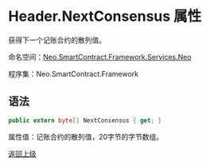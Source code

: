 # Header.NextConsensus 属性

获得下一个记账合约的散列值。

命名空间：[Neo.SmartContract.Framework.Services.Neo](../../Neo.md)

程序集：Neo.SmartContract.Framework

## 语法

```c#
public extern byte[] NextConsensus { get; }
```

属性值：记账合约的散列值，20字节的字节数组。



[返回上级](../Header.md)